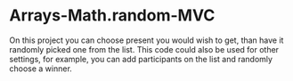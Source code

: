 # Arrays-Math.random-MVC
On this project you can choose present you would wish to get, than have it randomly picked one from the list. This code could also be used for other settings, for example, you can add participants on the list and randomly choose a winner.
